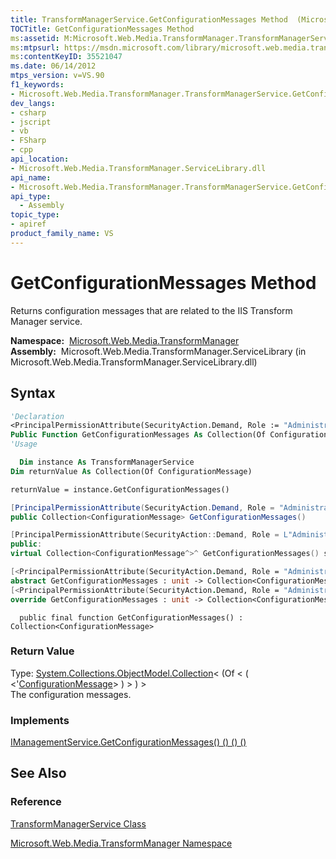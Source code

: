 ```yaml
---
title: TransformManagerService.GetConfigurationMessages Method  (Microsoft.Web.Media.TransformManager)
TOCTitle: GetConfigurationMessages Method
ms:assetid: M:Microsoft.Web.Media.TransformManager.TransformManagerService.GetConfigurationMessages
ms:mtpsurl: https://msdn.microsoft.com/library/microsoft.web.media.transformmanager.transformmanagerservice.getconfigurationmessages(v=VS.90)
ms:contentKeyID: 35521047
ms.date: 06/14/2012
mtps_version: v=VS.90
f1_keywords:
- Microsoft.Web.Media.TransformManager.TransformManagerService.GetConfigurationMessages
dev_langs:
- csharp
- jscript
- vb
- FSharp
- cpp
api_location:
- Microsoft.Web.Media.TransformManager.ServiceLibrary.dll
api_name:
- Microsoft.Web.Media.TransformManager.TransformManagerService.GetConfigurationMessages
api_type:
  - Assembly
topic_type:
- apiref
product_family_name: VS
---
```


# GetConfigurationMessages Method

Returns configuration messages that are related to the IIS Transform Manager service.

**Namespace:**  [Microsoft.Web.Media.TransformManager](microsoft-web-media-transformmanager-namespace.md)  
**Assembly:**  Microsoft.Web.Media.TransformManager.ServiceLibrary (in Microsoft.Web.Media.TransformManager.ServiceLibrary.dll)

## Syntax

```vb
'Declaration
<PrincipalPermissionAttribute(SecurityAction.Demand, Role := "Administrators")> _
Public Function GetConfigurationMessages As Collection(Of ConfigurationMessage)
'Usage

  Dim instance As TransformManagerService
Dim returnValue As Collection(Of ConfigurationMessage)

returnValue = instance.GetConfigurationMessages()
```

```csharp
[PrincipalPermissionAttribute(SecurityAction.Demand, Role = "Administrators")]
public Collection<ConfigurationMessage> GetConfigurationMessages()
```

```cpp
[PrincipalPermissionAttribute(SecurityAction::Demand, Role = L"Administrators")]
public:
virtual Collection<ConfigurationMessage^>^ GetConfigurationMessages() sealed
```

``` fsharp
[<PrincipalPermissionAttribute(SecurityAction.Demand, Role = "Administrators")>]
abstract GetConfigurationMessages : unit -> Collection<ConfigurationMessage> 
[<PrincipalPermissionAttribute(SecurityAction.Demand, Role = "Administrators")>]
override GetConfigurationMessages : unit -> Collection<ConfigurationMessage> 
```

```jscript
  public final function GetConfigurationMessages() : Collection<ConfigurationMessage>
```

### Return Value

Type: [System.Collections.ObjectModel.Collection](https://msdn.microsoft.com/library/ms132397)\< (Of \< ( \<'[ConfigurationMessage](configurationmessage-class-microsoft-web-media-transformmanager.md)\> ) \> ) \>  
The configuration messages.  

### Implements

[IManagementService.GetConfigurationMessages() () () ()](imanagementservice-getconfigurationmessages-method-microsoft-web-media-transformmanager.md)  

## See Also

### Reference

[TransformManagerService Class](transformmanagerservice-class-microsoft-web-media-transformmanager.md)

[Microsoft.Web.Media.TransformManager Namespace](microsoft-web-media-transformmanager-namespace.md)
